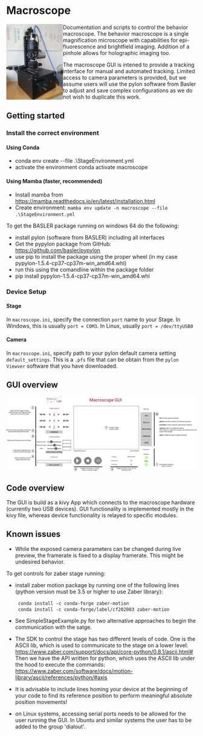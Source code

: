 # Macroscope
<img alt="photo macroscope" src="images/20220516_083750.jpg" width="150" align=LEFT>
Documentation and scripts to control the behavior macroscope. The behavior macroscope is a single magnification microscope with capabilities for epi-fluorescence and brightfield imaging. Addition of a pinhole allows for holographic imaging too.

The macroscope GUI is intened to provide a tracking interface for manual and automated tracking. Limited access to camera parameters is provided, but we assume users will use the pylon software from Basler to adjust and save complex configurations as we do not wish to duplicate this work.



## Getting started
### Install the correct environment

#### Using Conda
- conda env create --file .\StageEnvironment.yml
- activate the environment
 conda activate macroscope

#### Using Mamba (faster, recommended)
- Install mamba from https://mamba.readthedocs.io/en/latest/installation.html
- Create environment: `mamba env update -n macroscope --file .\StageEnvironment.yml`

To get the BASLER package running on windows 64 do the following:

 - install pylon (software from BASLER) including all interfaces
 - Get the pypylon package from GitHub: https://github.com/basler/pypylon
 - use pip to install the package using the proper wheel (in my case pypylon-1.5.4-cp37-cp37m-win_amd64.whl)
 - run this using the comandline within the package folder
 - pip install pypylon-1.5.4-cp37-cp37m-win_amd64.whl


### Device Setup
#### Stage
In `macroscope.ini`, specify the connection `port` name to your Stage. In Windows, this is usually `port = COM3`. In Linux, usually `port = /dev/ttyUSB0`

#### Camera
In `macroscope.ini`, specify path to your pylon default camera setting `default_settings`. This is a `.pfs` file that can be obtain from the `pylon Viewver` software that you have downloaded.

## GUI overview
<img alt="annotated GUI" src="images/gui_annotation.png" width="1250">

## Code overview

The GUI is build as a kivy App which connects to the macroscope hardware (currently two USB devices).
GUI functionality is implemented mostly in the kivy file, whereas device functionality is relayed to specific modules. 

## Known issues
-  While the exposed camera parameters can be changed during live preview, the framerate is fixed to a display framerate. This might be undesired behavior.

To get controls for zaber stage running:

- install zaber motion package by running one of the following lines (python version must be 3.5 or higher to use Zaber library):
     
       conda install -c conda-forge zaber-motion
       conda install -c conda-forge/label/cf202003 zaber-motion
       
- See SimpleStageExample.py for two alternative approaches to begin the communication with the satge.
- The SDK to control the stage has two different levels of code. One is the ASCII lib, which is used to communicate to the stage on a lower level:
https://www.zaber.com/support/docs/api/core-python/0.8.1/ascii.html#
Then we have the API written for python, which uses the ASCII lib under the hood to execute the commands:
https://www.zaber.com/software/docs/motion-library/ascii/references/python/#axis
        
- It is advisable to include lines homing your device at the beginning of your code to find its reference position to perform meaningful absolute position movements!      

- on Linux systems, accessing serial ports needs to be allowed for the user running the GUI. In Ubuntu and similar systems the user has to be added to the group 'dialout'.
